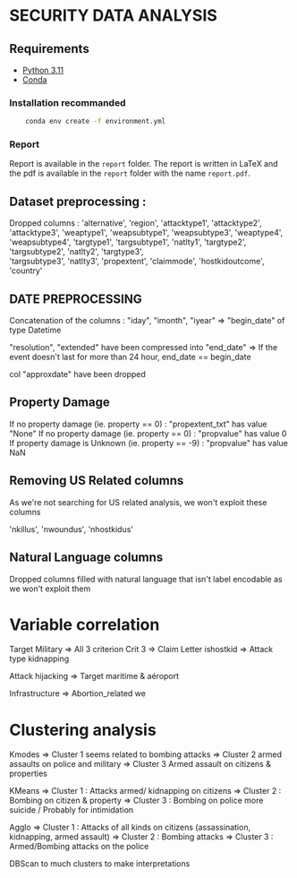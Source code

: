 # SECURITY DATA ANALYSIS

## Requirements  
- [Python 3.11](https://www.python.org/downloads/release/python-31110/)
- [Conda](https://docs.anaconda.com/miniconda/) 


### Installation recommanded

```bash
    conda env create -f environment.yml
```
### Report

Report is available in the `report` folder. The report is written in LaTeX and the pdf is available in the `report` folder with the name `report.pdf`.

## Dataset preprocessing :

Dropped columns : 
'alternative',
'region', 
'attacktype1', 
'attacktype2', 
'attacktype3', 
'weaptype1', 
'weapsubtype1', 
'weapsubtype3', 
'weaptype4', 
'weapsubtype4', 
'targtype1', 
'targsubtype1', 
'natlty1', 
'targtype2', 
'targsubtype2', 
'natlty2', 
'targtype3',  
'targsubtype3', 
'natlty3',
'propextent',
'claimmode',
'hostkidoutcome',
'country'


## DATE PREPROCESSING

Concatenation of the columns : "iday", "imonth", "iyear" => "begin_date" of type Datetime

"resolution", "extended" have been compressed into "end_date"
=> If the event doesn't last for more than 24 hour, end_date == begin_date

col "approxdate" have been dropped

## Property Damage

If no property damage (ie. property == 0) : "propextent_txt" has value "None"
If no property damage (ie. property == 0) : "propvalue" has value 0
If property damage is Unknown (ie. property == -9) : "propvalue" has value NaN

## Removing US Related columns

As we're not searching for US related analysis, we won't exploit these columns

'nkillus', 'nwoundus', 'nhostkidus'

## Natural Language columns

Dropped columns filled with natural language that isn't label encodable as we won't exploit them


# Variable correlation
Target Military => All 3 criterion
Crit 3 => Claim Letter
ishostkid => Attack type kidnapping

Attack hijacking => Target maritime & aéroport

Infrastructure => Abortion_related
we 


# Clustering analysis

Kmodes 
=> Cluster 1 seems related to bombing attacks
=> Cluster 2 armed assaults on police and military
=> Cluster 3 Armed assault on citizens & properties

KMeans
=> Cluster 1 : Attacks armed/ kidnapping on citizens
=> Cluster 2 : Bombing on citizen & property
=> Cluster 3 : Bombing on police more suicide / Probably for intimidation

Agglo
=> Cluster 1 : Attacks of all kinds on citizens (assassination, kidnapping, armed assault)
=> Cluster 2 : Bombing attacks
=> Cluster 3 : Armed/Bombing attacks on the police


DBScan to much clusters to make interpretations
